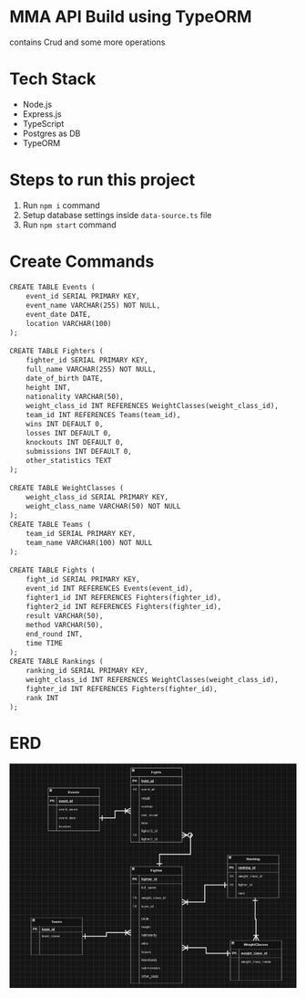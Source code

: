 # MMA API Build using TypeORM
contains Crud and some more operations

# Tech Stack
 - Node.js
 - Express.js
 - TypeScript
 - Postgres as DB
 - TypeORM

# Steps to run this project

1. Run `npm i` command
2. Setup database settings inside `data-source.ts` file
3. Run `npm start` command

# Create Commands
```
CREATE TABLE Events (
    event_id SERIAL PRIMARY KEY,
    event_name VARCHAR(255) NOT NULL,
    event_date DATE,
    location VARCHAR(100)
);

CREATE TABLE Fighters (
    fighter_id SERIAL PRIMARY KEY,
    full_name VARCHAR(255) NOT NULL,
    date_of_birth DATE,
    height INT,
    nationality VARCHAR(50),
    weight_class_id INT REFERENCES WeightClasses(weight_class_id),
    team_id INT REFERENCES Teams(team_id),
    wins INT DEFAULT 0,
    losses INT DEFAULT 0,
    knockouts INT DEFAULT 0,
    submissions INT DEFAULT 0,
    other_statistics TEXT
);

CREATE TABLE WeightClasses (
    weight_class_id SERIAL PRIMARY KEY,
    weight_class_name VARCHAR(50) NOT NULL
);
CREATE TABLE Teams (
    team_id SERIAL PRIMARY KEY,
    team_name VARCHAR(100) NOT NULL
);

CREATE TABLE Fights (
    fight_id SERIAL PRIMARY KEY,
    event_id INT REFERENCES Events(event_id),
    fighter1_id INT REFERENCES Fighters(fighter_id),
    fighter2_id INT REFERENCES Fighters(fighter_id),
    result VARCHAR(50),
    method VARCHAR(50),
    end_round INT,
    time TIME
);
CREATE TABLE Rankings (
    ranking_id SERIAL PRIMARY KEY,
    weight_class_id INT REFERENCES WeightClasses(weight_class_id),
    fighter_id INT REFERENCES Fighters(fighter_id),
    rank INT
);
```
# ERD

![asd](./erd.png)
